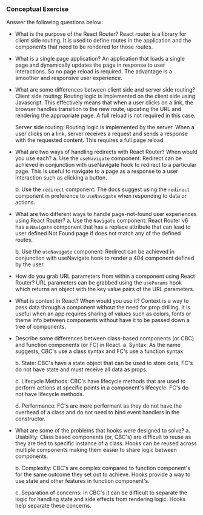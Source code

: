 ### Conceptual Exercise

Answer the following questions below:

- What is the purpose of the React Router?
  React router is a library for client side routing. It is used to define routes in the application and the components that need to be rendered for those routes. 

- What is a single page application?
  An application that loads a single page and dynamically updates the page in response to user interactions. So no page reload is required. The advantage is a smoother and responsive user experience. 

- What are some differences between client side and server side routing?
  Client side routing:
    Routing logic is implemented on the client side using Javascript. This effectively means that when a user clicks on a link, the browser handles transition to the new route, updating the URL and rendering the appropriate page. A full reload is not required in this case. 
  
  Server side routing:
    Routing logic is implemented by the server. When a user clicks on a link, server receives a request and sends a response with the requested content. This requires a full page reload. 

- What are two ways of handling redirects with React Router? When would you use each?
  a. Use the ```useNavigate``` component: Redirect can be achieved in conjunction with useNavigate hook to redirect to a particular page. This is useful to navigate to a page as a response to a user interaction such as clicking a button. 

  b. Use the ```redirect``` component: The docs suggest using the ```redirect``` component in preference to ```useNavigate``` when responding to data or actions.  

- What are two different ways to handle page-not-found user experiences using React Router? 
  a. Use the ```Navigate``` component: React Router v6 has a ```Navigate``` component that has a replace attribute that can lead to user defined Not Found page if does not match any of the defined routes. 

  b. Use the ```useNavigate``` component: Redirect can be achieved in conjunction with useNavigate hook to render a 404 component defined by the user. 

- How do you grab URL parameters from within a component using React Router?
  URL parameters can be grabbed using the ```useParams``` hook which returns an object with the key value pairs of the URL parameters. 

- What is context in React? When would you use it?
  Context is a way to pass data through a component without the need for prop drilling. It is useful when an app requires sharing of values such as colors, fonts or theme info between components without have it to be passed down a tree of components.  

- Describe some differences between class-based components (or CBC) and function
  components (or FC) in React.
    a. Syntax: As the name suggests, CBC's use a class syntax and FC's use a function syntax

    b. State: CBC's have a state object that can be used to store data, FC's do not have state and must receive all data as props. 

    c. Lifecycle Methods: CBC's have lifecycle methods that are used to perform actions at specific points in a component's lifecycle. FC's do not have lifecycle methods.

    d. Performance: FC's are more performant as they do not have the overhead of a class and do not need to bind event handlers in the constructor.

- What are some of the problems that hooks were designed to solve?
    a. Usability: Class based components (or, CBC's) are difficult to reuse as they are tied to specific instance of a class. Hooks can be reused across multiple components making them easier to share logic between components.

    b. Complexity: CBC's are complex compared to function component's for the same outcome they set out to achieve. Hooks provide a way to use state and other features in function component's.

    c. Separation of concerns: In CBC's it can be difficult to separate the logic for handling state and side effects from rendering logic. Hooks help separate these concerns. 